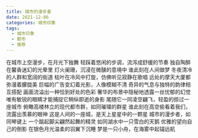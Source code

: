 ```yaml
---
title: 城市的漫步者
date: 2021-12-06
categories: 城市印象
tags:
  - 城市印象
  - 都市
  - 推荐
---
```


在城市上空漫步，在月光下独舞
轻踩着悠闲的步调，流泻成舒缓的节奏<!--more-->
独自陶醉在馨香迷幻的光晕里
灯火阑珊，沉浸在微醺的意境中
谁此刻在人间做梦
冬夜清冷的人群和宽阔的街道
枯叶在冷风中打旋，仿佛听见寂静在歌唱
远处的摩天大厦都弥漫着朦胧美
巨幅的广告变幻着光影，人像模糊不清
奇异的气息与独特的韵律相互搭配
画面流溢出一种恰到好处的色彩
奢华的布景中隐秘地透露一丝忧郁的幻觉
唯有敏锐的眼睛才能捕捉它稍纵即逝的身影
尾随它一同凌空翩飞，轻盈的掠过一座城市
俯瞰高楼林立的现代都市群，如同璀璨的群星
谁此刻在高空偷看着我们，流露出羡慕的眼神
这是人间的一座城，是天上星星中的一颗星
城市的漫步者，如同琴键上
一个踮起脚尖翩然起舞的精灵
如同湖水中一只雪白的天鹅
优雅的望向自己的倒影
在银色月光温柔的羽翼下沉睡
梦是一只小舟，在海雾中起锚远航
